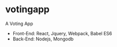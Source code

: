 # votingapp
A Voting App
- Front-End: React, Jquery, Webpack, Babel ES6
- Back-End: Nodejs, Mongodb

